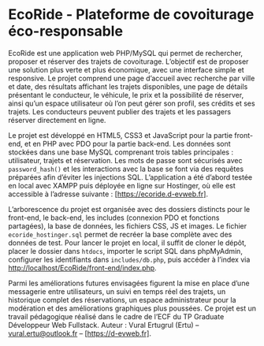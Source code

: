 #  EcoRide - Plateforme de covoiturage éco-responsable

EcoRide est une application web PHP/MySQL qui permet de rechercher, proposer et réserver des trajets de covoiturage. L’objectif est de proposer une solution plus verte et plus économique, avec une interface simple et responsive. Le projet comprend une page d’accueil avec recherche par ville et date, des résultats affichant les trajets disponibles, une page de détails présentant le conducteur, le véhicule, le prix et la possibilité de réserver, ainsi qu’un espace utilisateur où l’on peut gérer son profil, ses crédits et ses trajets. Les conducteurs peuvent publier des trajets et les passagers réserver directement en ligne.

Le projet est développé en HTML5, CSS3 et JavaScript pour la partie front-end, et en PHP avec PDO pour la partie back-end. Les données sont stockées dans une base MySQL comprenant trois tables principales : utilisateur, trajets et réservation. Les mots de passe sont sécurisés avec `password_hash()` et les interactions avec la base se font via des requêtes préparées afin d’éviter les injections SQL. L’application a été d’abord testée en local avec XAMPP puis déployée en ligne sur Hostinger, où elle est accessible à l’adresse suivante : [https://ecoride.d-evweb.fr].

L’arborescence du projet est organisée avec des dossiers distincts pour le front-end, le back-end, les includes (connexion PDO et fonctions partagées), la base de données, les fichiers CSS, JS et images. Le fichier `ecoride_hostinger.sql` permet de recréer la base complète avec des données de test. Pour lancer le projet en local, il suffit de cloner le dépôt, placer le dossier dans `htdocs`, importer le script SQL dans phpMyAdmin, configurer les identifiants dans `includes/db.php`, puis accéder à l’index via [http://localhost/EcoRide/front-end/index.php](http://localhost/EcoRide/front-end/index.php).

Parmi les améliorations futures envisagées figurent la mise en place d’une messagerie entre utilisateurs, un suivi en temps réel des trajets, un historique complet des réservations, un espace administrateur pour la modération et des améliorations graphiques plus poussées. Ce projet est un travail pédagogique réalisé dans le cadre de l’ECF du TP Graduate Développeur Web Fullstack. Auteur : Vural Ertugrul (Ertu) – vural.ertu@outlook.fr – [https://d-evweb.fr].
